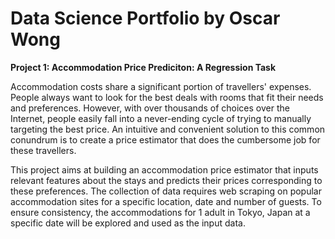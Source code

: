 # Data Science Portfolio by Oscar Wong


**Project 1: Accommodation Price Prediciton: A Regression Task**

Accommodation costs share a significant portion of travellers' expenses. People always want to look for the best deals with rooms that fit their needs and preferences. However, with over thousands of choices over the Internet, people easily fall into a never-ending cycle of trying to manually targeting the best price. An intuitive and convenient solution to this common conundrum is to create a price estimator that does the cumbersome job for these travellers.

This project aims at building an accommodation price estimator that inputs relevant features about the stays and predicts their prices corresponding to these preferences. The collection of data requires web scraping on popular accommodation sites for a specific location, date and number of guests. To ensure consistency, the accommodations for 1 adult in Tokyo, Japan at a specific date will be explored and used as the input data.
